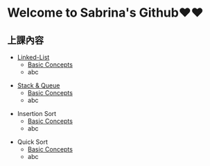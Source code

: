 # Welcome to Sabrina's Github❤️❤️
## 上課內容
* [Linked-List](https://github.com/Sabrina8198/Sabrina/tree/master/Linked-List)
  * [Basic Concepts](https://github.com/Sabrina8198/Sabrina/blob/master/Linked-List/Basic%20Concept.pdf)
  * abc
- [Stack & Queue](https://github.com/Sabrina8198/Sabrina/tree/master/Stack%20%26%20Queue)
  - [Basic Concepts](https://github.com/Sabrina8198/Sabrina/blob/master/Stack%20%26%20Queue/Basic%20Concept.pdf)
  - abc
* Insertion Sort
  * [Basic Concepts](https://github.com/Sabrina8198/Sabrina/blob/master/Insertion%20Sort/Basic%20Concept.pdf)
  * abc
- Quick Sort
  - [Basic Concepts](https://github.com/Sabrina8198/Sabrina/blob/master/Quick%20Sort/Basic%20concept.pdf)
  - abc
